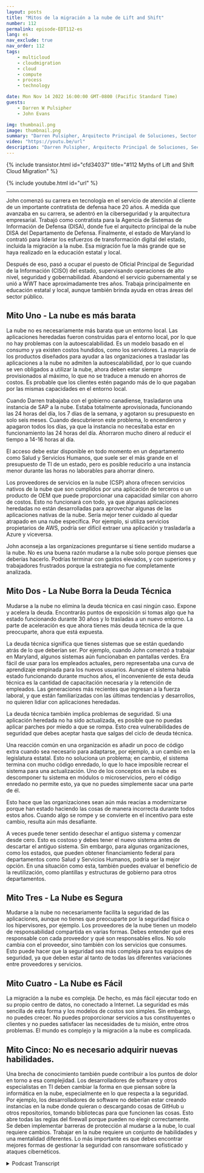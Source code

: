 ```yaml
---
layout: posts
title: "Mitos de la migración a la nube de Lift and Shift"
number: 112
permalink: episode-EDT112-es
lang: es
nav_exclude: true
nav_order: 112
tags:
    - multicloud
    - cloudmigration
    - cloud
    - compute
    - process
    - technology

date: Mon Nov 14 2022 16:00:00 GMT-0800 (Pacific Standard Time)
guests:
    - Darren W Pulsipher
    - John Evans

img: thumbnail.png
image: thumbnail.png
summary: "Darren Pulsipher, Arquitecto Principal de Soluciones, Sector Público, Intel, y John Evans, Asesor Principal de Tecnología, WWT, discuten cinco mitos de migración de la nube lift and shift."
video: "https://youtu.be/url"
description: "Darren Pulsipher, Arquitecto Principal de Soluciones, Sector Público, Intel, y John Evans, Asesor Principal de Tecnología, WWT, discuten cinco mitos de migración de la nube lift and shift."
---
```


<div>
{% include transistor.html id="cfd34037" title="#112 Myths of Lift and Shift Cloud Migration" %}

{% include youtube.html id="url" %}
</div>

---

John comenzó su carrera en tecnología en el servicio de atención al cliente de un importante contratista de defensa hace 20 años. A medida que avanzaba en su carrera, se adentró en la ciberseguridad y la arquitectura empresarial. Trabajó como contratista para la Agencia de Sistemas de Información de Defensa (DISA), donde fue el arquitecto principal de la nube DISA del Departamento de Defensa. Finalmente, el estado de Maryland lo contrató para liderar los esfuerzos de transformación digital del estado, incluida la migración a la nube. Esa migración fue la más grande que se haya realizado en la educación estatal y local.

Después de eso, pasó a ocupar el puesto de Oficial Principal de Seguridad de la Información (CISO) del estado, supervisando operaciones de alto nivel, seguridad y gobernabilidad. Abandonó el servicio gubernamental y se unió a WWT hace aproximadamente tres años. Trabaja principalmente en educación estatal y local, aunque también brinda ayuda en otras áreas del sector público.

## Mito Uno - La nube es más barata

La nube no es necesariamente más barata que un entorno local. Las aplicaciones heredadas fueron construidas para el entorno local, por lo que no hay problemas con la autoescalabilidad. Es un modelo basado en el consumo y ya existen costos hundidos, como los servidores. La mayoría de los productos diseñados para ayudar a las organizaciones a trasladar las aplicaciones a la nube no admiten la autoescalabilidad, por lo que cuando se ven obligados a utilizar la nube, ahora deben estar siempre provisionados al máximo, lo que no se traduce a menudo en ahorros de costos. Es probable que los clientes estén pagando más de lo que pagaban por las mismas capacidades en el entorno local.

Cuando Darren trabajaba con el gobierno canadiense, trasladaron una instancia de SAP a la nube. Estaba totalmente aprovisionada, funcionando las 24 horas del día, los 7 días de la semana, y agotaron su presupuesto en solo seis meses. Cuando descubrieron este problema, lo encendieron y apagaron todos los días, ya que la instancia no necesitaba estar en funcionamiento las 24 horas del día. Ahorraron mucho dinero al reducir el tiempo a 14-16 horas al día.

El acceso debe estar disponible en todo momento en un departamento como Salud y Servicios Humanos, que suele ser el más grande en el presupuesto de TI de un estado, pero es posible reducirlo a una instancia menor durante las horas no laborables para ahorrar dinero.

Los proveedores de servicios en la nube (CSP) ahora ofrecen servicios nativos de la nube que son cumplidos por una aplicación de terceros o un producto de OEM que puede proporcionar una capacidad similar con ahorro de costos. Esto no funcionará con todo, ya que algunas aplicaciones heredadas no están desarrolladas para aprovechar algunas de las aplicaciones nativas de la nube. Sería mejor tener cuidado al quedar atrapado en una nube específica. Por ejemplo, si utiliza servicios propietarios de AWS, podría ser difícil extraer una aplicación y trasladarla a Azure y viceversa.

John aconseja a las organizaciones preguntarse si tiene sentido mudarse a la nube. No es una buena razón mudarse a la nube solo porque pienses que deberías hacerlo. Podrías terminar con gastos elevados, y con superiores y trabajadores frustrados porque la estrategia no fue completamente analizada.

## Mito Dos - La Nube Borra la Deuda Técnica

Mudarse a la nube no elimina la deuda técnica en casi ningún caso. Expone y acelera la deuda. Encontrarás puntos de exposición si tomas algo que ha estado funcionando durante 30 años y lo trasladas a un nuevo entorno. La parte de aceleración es que ahora tienes más deuda técnica de la que preocuparte, ahora que está expuesta.

La deuda técnica significa que tienes sistemas que se están quedando atrás de lo que deberían ser. Por ejemplo, cuando John comenzó a trabajar en Maryland, algunos sistemas aún funcionaban en pantallas verdes. Era fácil de usar para los empleados actuales, pero representaba una curva de aprendizaje empinada para los nuevos usuarios. Aunque el sistema había estado funcionando durante muchos años, el inconveniente de esta deuda técnica es la cantidad de capacitación necesaria y la retención de empleados. Las generaciones más recientes que ingresan a la fuerza laboral, y que están familiarizadas con las últimas tendencias y desarrollos, no quieren lidiar con aplicaciones heredadas.

La deuda técnica también implica problemas de seguridad. Si una aplicación heredada no ha sido actualizada, es posible que no puedas aplicar parches por miedo a que se rompa. Esto crea vulnerabilidades de seguridad que debes aceptar hasta que salgas del ciclo de deuda técnica.

Una reacción común en una organización es añadir un poco de código extra cuando sea necesario para adaptarse, por ejemplo, a un cambio en la legislatura estatal. Esto no soluciona un problema; en cambio, el sistema termina con mucho código enredado, lo que lo hace imposible recrear el sistema para una actualización. Uno de los conceptos en la nube es descomponer tu sistema en módulos o microservicios, pero el código enredado no permite esto, ya que no puedes simplemente sacar una parte de él.

Esto hace que las organizaciones sean aún más reacias a modernizarse porque han estado haciendo las cosas de manera incorrecta durante todos estos años. Cuando algo se rompe y se convierte en el incentivo para este cambio, resulta aún más desafiante.

A veces puede tener sentido desechar el antiguo sistema y comenzar desde cero. Esto es costoso y debes tener el nuevo sistema antes de descartar el antiguo sistema. Sin embargo, para algunas organizaciones, como los estados, que pueden obtener financiamiento federal para departamentos como Salud y Servicios Humanos, podría ser la mejor opción. En una situación como esta, también puedes evaluar el beneficio de la reutilización, como plantillas y estructuras de gobierno para otros departamentos.

## Mito Tres - La Nube es Segura

Mudarse a la nube no necesariamente facilita la seguridad de las aplicaciones, aunque no tienes que preocuparte por la seguridad física o los hipervisores, por ejemplo. Los proveedores de la nube tienen un modelo de responsabilidad compartida en varias formas. Debes entender qué eres responsable con cada proveedor y qué son responsables ellos. No solo cambia con el proveedor, sino también con los servicios que consumes. Esto puede hacer que la seguridad sea más compleja para tus equipos de seguridad, ya que deben estar al tanto de todas las diferentes variaciones entre proveedores y servicios.

## Mito Cuatro - La Nube es Fácil

La migración a la nube es compleja. De hecho, es más fácil ejecutar todo en su propio centro de datos, no conectado a Internet. La seguridad es más sencilla de esta forma y los modelos de costos son simples. Sin embargo, no puedes crecer. No puedes proporcionar servicios a tus constituyentes o clientes y no puedes satisfacer las necesidades de tu misión, entre otros problemas. El mundo es complejo y la migración a la nube es complicada.

## Mito Cinco: No es necesario adquirir nuevas habilidades.

Una brecha de conocimiento también puede contribuir a los puntos de dolor en torno a esa complejidad. Los desarrolladores de software y otros especialistas en TI deben cambiar la forma en que piensan sobre la informática en la nube, especialmente en lo que respecta a la seguridad. Por ejemplo, los desarrolladores de software no deberían estar creando instancias en la nube donde quieran o descargando cosas de GitHub u otros repositorios, tomando bibliotecas para que funcionen las cosas. Esto abre todas las reglas del firewall porque pueden no elegir correctamente. Se deben implementar barreras de protección al mudarse a la nube, lo cual requiere cambios. Trabajar en la nube requiere un conjunto de habilidades y una mentalidad diferentes. Lo más importante es que debes encontrar mejores formas de gestionar la seguridad con ransomware sofisticado y ataques cibernéticos.



<details>
<summary> Podcast Transcript </summary>

<p></p>

</details>

